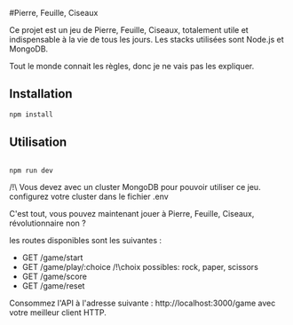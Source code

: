 #Pierre, Feuille, Ciseaux

Ce projet est un jeu de Pierre, Feuille, Ciseaux, totalement utile et indispensable à la vie de tous les jours.
Les stacks utilisées sont Node.js et MongoDB.

Tout le monde connait les règles, donc je ne vais pas les expliquer.

## Installation


```bash
npm install
```

## Utilisation

```bash

npm run dev
```

/!\ Vous devez avec un cluster MongoDB pour pouvoir utiliser ce jeu. configurez votre cluster dans le fichier .env


C'est tout, vous pouvez maintenant jouer à Pierre, Feuille, Ciseaux, révolutionnaire non ?

les routes disponibles sont les suivantes :

- GET /game/start
- GET /game/play/:choice  /!\choix possibles: rock, paper, scissors
- GET /game/score
- GET /game/reset

Consommez l'API à l'adresse suivante : http://localhost:3000/game avec votre meilleur client HTTP.



